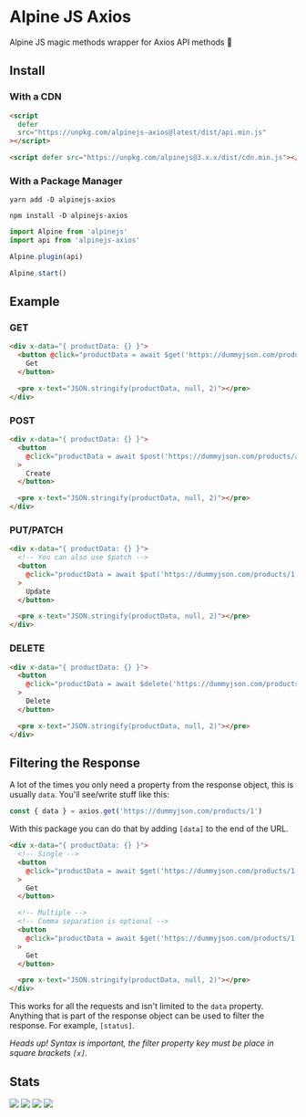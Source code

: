 # Alpine JS Axios

Alpine JS magic methods wrapper for Axios API methods 📨

## Install

### With a CDN

```html
<script
  defer
  src="https://unpkg.com/alpinejs-axios@latest/dist/api.min.js"
></script>

<script defer src="https://unpkg.com/alpinejs@3.x.x/dist/cdn.min.js"></script>
```

### With a Package Manager

```shell
yarn add -D alpinejs-axios

npm install -D alpinejs-axios
```

```js
import Alpine from 'alpinejs'
import api from 'alpinejs-axios'

Alpine.plugin(api)

Alpine.start()
```

## Example

### GET

```html
<div x-data="{ productData: {} }">
  <button @click="productData = await $get('https://dummyjson.com/products/1')">
    Get
  </button>

  <pre x-text="JSON.stringify(productData, null, 2)"></pre>
</div>
```

### POST

```html
<div x-data="{ productData: {} }">
  <button
    @click="productData = await $post('https://dummyjson.com/products/add', { title: 'BMW Pencil' })"
  >
    Create
  </button>

  <pre x-text="JSON.stringify(productData, null, 2)"></pre>
</div>
```

### PUT/PATCH

```html
<div x-data="{ productData: {} }">
  <!-- You can also use $patch -->
  <button
    @click="productData = await $put('https://dummyjson.com/products/1', { title: 'iPhone Galaxy +1' })"
  >
    Update
  </button>

  <pre x-text="JSON.stringify(productData, null, 2)"></pre>
</div>
```

### DELETE

```html
<div x-data="{ productData: {} }">
  <button
    @click="productData = await $delete('https://dummyjson.com/products/1')"
  >
    Delete
  </button>

  <pre x-text="JSON.stringify(productData, null, 2)"></pre>
</div>
```

## Filtering the Response

A lot of the times you only need a property from the response object, this is
usually `data`. You'll see/write stuff like this:

```js
const { data } = axios.get('https://dummyjson.com/products/1')
```

With this package you can do that by adding `[data]` to the end of the URL.

```html
<div x-data="{ productData: {} }">
  <!-- Single -->
  <button
    @click="productData = await $get('https://dummyjson.com/products/1[data]')"
  >
    Get
  </button>

  <!-- Multiple -->
  <!-- Comma separation is optional -->
  <button
    @click="productData = await $get('https://dummyjson.com/products/1[data, status]')"
  >
    Get
  </button>

  <pre x-text="JSON.stringify(productData, null, 2)"></pre>
</div>
```

This works for all the requests and isn't limited to the `data` property.
Anything that is part of the response object can be used to filter the response.
For example, `[status]`.

_Heads up! Syntax is important, the filter property key must be place in square
brackets `[x]`._

## Stats

![](https://img.shields.io/bundlephobia/min/alpinejs-axios)
![](https://img.shields.io/npm/v/alpinejs-axios)
![](https://img.shields.io/npm/dt/alpinejs-axios)
![](https://img.shields.io/github/license/markmead/alpinejs-axios)
